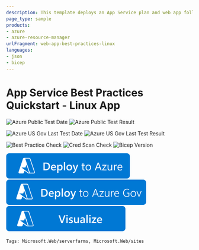 ```yaml
---
description: This template deploys an App Service plan and web app following best practices and security recommendations as defined by the App Service product group.e
page_type: sample
products:
- azure
- azure-resource-manager
urlFragment: web-app-best-practices-linux
languages:
- json
- bicep
---
```

# App Service Best Practices Quickstart - Linux App

![Azure Public Test Date](https://azurequickstartsservice.blob.core.windows.net/badges/quickstarts/microsoft.web/web-app-best-practices-linux/PublicLastTestDate.svg)
![Azure Public Test Result](https://azurequickstartsservice.blob.core.windows.net/badges/quickstarts/microsoft.web/web-app-best-practices-linux/PublicDeployment.svg)

![Azure US Gov Last Test Date](https://azurequickstartsservice.blob.core.windows.net/badges/quickstarts/microsoft.web/web-app-best-practices-linux/FairfaxLastTestDate.svg)
![Azure US Gov Last Test Result](https://azurequickstartsservice.blob.core.windows.net/badges/quickstarts/microsoft.web/web-app-best-practices-linux/FairfaxDeployment.svg)

![Best Practice Check](https://azurequickstartsservice.blob.core.windows.net/badges/quickstarts/microsoft.web/web-app-best-practices-linux/BestPracticeResult.svg)
![Cred Scan Check](https://azurequickstartsservice.blob.core.windows.net/badges/quickstarts/microsoft.web/web-app-best-practices-linux/CredScanResult.svg)
![Bicep Version](https://azurequickstartsservice.blob.core.windows.net/badges/quickstarts/microsoft.web/web-app-best-practices-linux/BicepVersion.svg)

[![Deploy To Azure](https://raw.githubusercontent.com/Azure/azure-quickstart-templates/master/1-CONTRIBUTION-GUIDE/images/deploytoazure.svg?sanitize=true)](https://portal.azure.com/#create/Microsoft.Template/uri/https%3A%2F%2Fraw.githubusercontent.com%2FAzure%2Fazure-quickstart-templates%2Fmaster%2Fquickstarts%2Fmicrosoft.web%2Fweb-app-best-practices-linux%2Fazuredeploy.json)
[![Deploy To Azure US Gov](https://raw.githubusercontent.com/Azure/azure-quickstart-templates/master/1-CONTRIBUTION-GUIDE/images/deploytoazuregov.svg?sanitize=true)](https://portal.azure.us/#create/Microsoft.Template/uri/https%3A%2F%2Fraw.githubusercontent.com%2FAzure%2Fazure-quickstart-templates%2Fmaster%2Fquickstarts%2Fmicrosoft.web%2Fweb-app-best-practices-linux%2Fazuredeploy.json)
[![Visualize](https://raw.githubusercontent.com/Azure/azure-quickstart-templates/master/1-CONTRIBUTION-GUIDE/images/visualizebutton.svg?sanitize=true)](http://armviz.io/#/?load=https%3A%2F%2Fraw.githubusercontent.com%2FAzure%2Fazure-quickstart-templates%2Fmaster%2Fquickstarts%2Fmicrosoft.web%2Fweb-app-best-practices-linux%2Fazuredeploy.json)



`Tags: Microsoft.Web/serverfarms, Microsoft.Web/sites`
